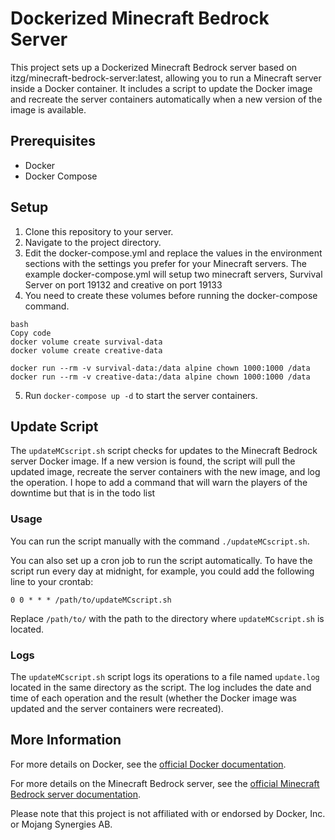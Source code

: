 # Dockerized Minecraft Bedrock Server

This project sets up a Dockerized Minecraft Bedrock server based on itzg/minecraft-bedrock-server:latest, allowing you to run a Minecraft server inside a Docker container. It includes a script to update the Docker image and recreate the server containers automatically when a new version of the image is available. 

## Prerequisites

- Docker
- Docker Compose

## Setup

1. Clone this repository to your server.
2. Navigate to the project directory.
3. Edit the docker-compose.yml and replace the values in the environment sections with the settings you prefer for your Minecraft servers. The example docker-compose.yml will setup two minecraft servers, Survival Server on port 19132 and creative on port 19133
4. You need to create these volumes before running the docker-compose command.
```
bash
Copy code
docker volume create survival-data
docker volume create creative-data

docker run --rm -v survival-data:/data alpine chown 1000:1000 /data
docker run --rm -v creative-data:/data alpine chown 1000:1000 /data
```

5. Run `docker-compose up -d` to start the server containers.


## Update Script

The `updateMCscript.sh` script checks for updates to the Minecraft Bedrock server Docker image. If a new version is found, the script will pull the updated image, recreate the server containers with the new image, and log the operation. I hope to add a command that will warn the players of the downtime but that is in the todo list 

### Usage

You can run the script manually with the command `./updateMCscript.sh`.

You can also set up a cron job to run the script automatically. To have the script run every day at midnight, for example, you could add the following line to your crontab:

```
0 0 * * * /path/to/updateMCscript.sh
```

Replace `/path/to/` with the path to the directory where `updateMCscript.sh` is located.

### Logs

The `updateMCscript.sh` script logs its operations to a file named `update.log` located in the same directory as the script. The log includes the date and time of each operation and the result (whether the Docker image was updated and the server containers were recreated).

## More Information

For more details on Docker, see the [official Docker documentation](https://docs.docker.com/).

For more details on the Minecraft Bedrock server, see the [official Minecraft Bedrock server documentation](https://minecraft.net/en-us/download/server/bedrock/).

Please note that this project is not affiliated with or endorsed by Docker, Inc. or Mojang Synergies AB.
